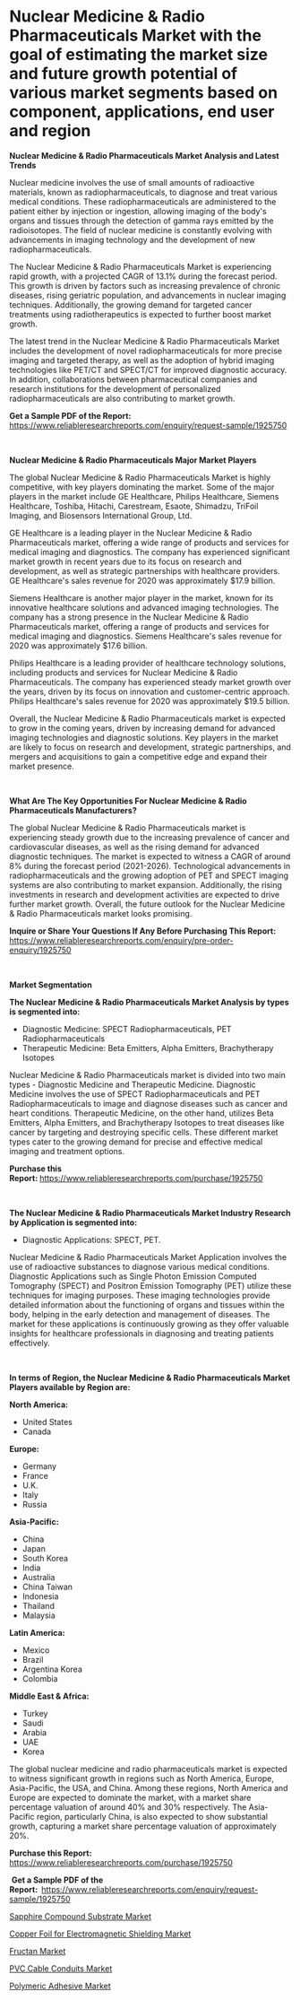 <p><h1>Nuclear Medicine & Radio Pharmaceuticals Market with the goal of estimating the market size and future growth potential of various market segments based on component, applications, end user and region</h1></p><p><strong>Nuclear Medicine & Radio Pharmaceuticals Market Analysis and Latest Trends</strong></p>
<p><p>Nuclear medicine involves the use of small amounts of radioactive materials, known as radiopharmaceuticals, to diagnose and treat various medical conditions. These radiopharmaceuticals are administered to the patient either by injection or ingestion, allowing imaging of the body's organs and tissues through the detection of gamma rays emitted by the radioisotopes. The field of nuclear medicine is constantly evolving with advancements in imaging technology and the development of new radiopharmaceuticals.</p><p>The Nuclear Medicine & Radio Pharmaceuticals Market is experiencing rapid growth, with a projected CAGR of 13.1% during the forecast period. This growth is driven by factors such as increasing prevalence of chronic diseases, rising geriatric population, and advancements in nuclear imaging techniques. Additionally, the growing demand for targeted cancer treatments using radiotherapeutics is expected to further boost market growth.</p><p>The latest trend in the Nuclear Medicine & Radio Pharmaceuticals Market includes the development of novel radiopharmaceuticals for more precise imaging and targeted therapy, as well as the adoption of hybrid imaging technologies like PET/CT and SPECT/CT for improved diagnostic accuracy. In addition, collaborations between pharmaceutical companies and research institutions for the development of personalized radiopharmaceuticals are also contributing to market growth.</p></p>
<p><strong>Get a Sample PDF of the Report:&nbsp;</strong> <a href="https://www.reliableresearchreports.com/enquiry/request-sample/1925750">https://www.reliableresearchreports.com/enquiry/request-sample/1925750</a></p>
<p>&nbsp;</p>
<p><strong>Nuclear Medicine & Radio Pharmaceuticals Major Market Players</strong></p>
<p><p>The global Nuclear Medicine & Radio Pharmaceuticals Market is highly competitive, with key players dominating the market. Some of the major players in the market include GE Healthcare, Philips Healthcare, Siemens Healthcare, Toshiba, Hitachi, Carestream, Esaote, Shimadzu, TriFoil Imaging, and Biosensors International Group, Ltd.</p><p>GE Healthcare is a leading player in the Nuclear Medicine & Radio Pharmaceuticals market, offering a wide range of products and services for medical imaging and diagnostics. The company has experienced significant market growth in recent years due to its focus on research and development, as well as strategic partnerships with healthcare providers. GE Healthcare's sales revenue for 2020 was approximately $17.9 billion.</p><p>Siemens Healthcare is another major player in the market, known for its innovative healthcare solutions and advanced imaging technologies. The company has a strong presence in the Nuclear Medicine & Radio Pharmaceuticals market, offering a range of products and services for medical imaging and diagnostics. Siemens Healthcare's sales revenue for 2020 was approximately $17.6 billion.</p><p>Philips Healthcare is a leading provider of healthcare technology solutions, including products and services for Nuclear Medicine & Radio Pharmaceuticals. The company has experienced steady market growth over the years, driven by its focus on innovation and customer-centric approach. Philips Healthcare's sales revenue for 2020 was approximately $19.5 billion.</p><p>Overall, the Nuclear Medicine & Radio Pharmaceuticals market is expected to grow in the coming years, driven by increasing demand for advanced imaging technologies and diagnostic solutions. Key players in the market are likely to focus on research and development, strategic partnerships, and mergers and acquisitions to gain a competitive edge and expand their market presence.</p></p>
<p>&nbsp;</p>
<p><strong>What Are The Key Opportunities For Nuclear Medicine & Radio Pharmaceuticals Manufacturers?</strong></p>
<p><p>The global Nuclear Medicine & Radio Pharmaceuticals market is experiencing steady growth due to the increasing prevalence of cancer and cardiovascular diseases, as well as the rising demand for advanced diagnostic techniques. The market is expected to witness a CAGR of around 8% during the forecast period (2021-2026). Technological advancements in radiopharmaceuticals and the growing adoption of PET and SPECT imaging systems are also contributing to market expansion. Additionally, the rising investments in research and development activities are expected to drive further market growth. Overall, the future outlook for the Nuclear Medicine & Radio Pharmaceuticals market looks promising.</p></p>
<p><strong>Inquire or Share Your Questions If Any Before Purchasing This Report:</strong> <a href="https://www.reliableresearchreports.com/enquiry/pre-order-enquiry/1925750">https://www.reliableresearchreports.com/enquiry/pre-order-enquiry/1925750</a></p>
<p>&nbsp;</p>
<p><strong>Market Segmentation</strong></p>
<p><strong>The Nuclear Medicine & Radio Pharmaceuticals Market Analysis by types is segmented into:</strong></p>
<p><ul><li>Diagnostic Medicine: SPECT Radiopharmaceuticals, PET Radiopharmaceuticals</li><li>Therapeutic Medicine: Beta Emitters, Alpha Emitters, Brachytherapy Isotopes</li></ul></p>
<p><p>Nuclear Medicine & Radio Pharmaceuticals market is divided into two main types - Diagnostic Medicine and Therapeutic Medicine. Diagnostic Medicine involves the use of SPECT Radiopharmaceuticals and PET Radiopharmaceuticals to image and diagnose diseases such as cancer and heart conditions. Therapeutic Medicine, on the other hand, utilizes Beta Emitters, Alpha Emitters, and Brachytherapy Isotopes to treat diseases like cancer by targeting and destroying specific cells. These different market types cater to the growing demand for precise and effective medical imaging and treatment options.</p></p>
<p><strong>Purchase this Report:&nbsp;</strong><a href="https://www.reliableresearchreports.com/purchase/1925750">https://www.reliableresearchreports.com/purchase/1925750</a></p>
<p>&nbsp;</p>
<p><strong>The Nuclear Medicine & Radio Pharmaceuticals Market Industry Research by Application is segmented into:</strong></p>
<p><ul><li>Diagnostic Applications: SPECT, PET.</li></ul></p>
<p><p>Nuclear Medicine & Radio Pharmaceuticals Market Application involves the use of radioactive substances to diagnose various medical conditions. Diagnostic Applications such as Single Photon Emission Computed Tomography (SPECT) and Positron Emission Tomography (PET) utilize these techniques for imaging purposes. These imaging technologies provide detailed information about the functioning of organs and tissues within the body, helping in the early detection and management of diseases. The market for these applications is continuously growing as they offer valuable insights for healthcare professionals in diagnosing and treating patients effectively.</p></p>
<p>&nbsp;</p>
<p><strong>In terms of Region, the Nuclear Medicine & Radio Pharmaceuticals Market Players available by Region are:</strong></p>
<p>
    <p> <strong> North America: </strong>
        <ul>
            <li>United States</li>
            <li>Canada</li>
        </ul>
        </p> 
    <p> <strong> Europe: </strong>
        <ul>
            <li>Germany</li>
            <li>France</li>
            <li>U.K.</li>
            <li>Italy</li>
            <li>Russia</li>
        </ul>
        </p> 
    <p> <strong> Asia-Pacific: </strong>
        <ul>
            <li>China</li>
            <li>Japan</li>
            <li>South Korea</li>
            <li>India</li>
            <li>Australia</li>
            <li>China Taiwan</li>
            <li>Indonesia</li>
            <li>Thailand</li>
            <li>Malaysia</li>
        </ul>
        </p> 
    <p> <strong> Latin America: </strong>
        <ul>
            <li>Mexico</li>
            <li>Brazil</li>
            <li>Argentina Korea</li>
            <li>Colombia</li>
        </ul>
        </p> 
    <p> <strong> Middle East & Africa: </strong>
        <ul>
            <li>Turkey</li>
            <li>Saudi</li>
            <li>Arabia</li>
            <li>UAE</li>
            <li>Korea</li>
        </ul>
    </p>
    </p>
<p><p>The global nuclear medicine and radio pharmaceuticals market is expected to witness significant growth in regions such as North America, Europe, Asia-Pacific, the USA, and China. Among these regions, North America and Europe are expected to dominate the market, with a market share percentage valuation of around 40% and 30% respectively. The Asia-Pacific region, particularly China, is also expected to show substantial growth, capturing a market share percentage valuation of approximately 20%.</p></p>
<p><strong>Purchase this Report: </strong><a href="https://www.reliableresearchreports.com/purchase/1925750">https://www.reliableresearchreports.com/purchase/1925750</a></p>
<p>&nbsp;<strong>Get a Sample PDF of the Report:&nbsp;&nbsp;</strong><a href="https://www.reliableresearchreports.com/enquiry/request-sample/1925750">https://www.reliableresearchreports.com/enquiry/request-sample/1925750</a></p>
<p><strong></strong></p>
<p><p><a href="https://angry-finch-aaf.notion.site/Sapphire-Compound-Substrate-Market-A-Comprehensive-Report-of-its-Market-Share-Growth-Trends-2024--d3cac921cf6d4c6e8d59bdb319a2ac3c">Sapphire Compound Substrate Market</a></p><p><a href="https://faithful-glue-af3.notion.site/Copper-Foil-for-Electromagnetic-Shielding-Market-Research-Report-Reveals-The-Latest-Trends-And-Oppor-09322bea8e20481c9be758018aba68ca">Copper Foil for Electromagnetic Shielding Market</a></p><p><a href="https://view.publitas.com/reportprime-1/fructan-market-size-and-examines-its-market-scope-with-a-primary-focus-on-growth-opportunities-and-forecasted-trends-spanning-from-2024-to-2031/">Fructan Market</a></p><p><a href="https://chivalrous-flock-a86.notion.site/PVC-Cable-Conduits-Market-Size-Evaluating-its-Market-Trends-Growth-and-Projections-2024-2031-54379973fd9348cfb70cee0d793e1e88">PVC Cable Conduits Market</a></p><p><a href="https://view.publitas.com/reportprime-1/polymeric-adhesive-market-size-growth-outlook-from-2024-to-2031-projecting-at-markets-trends-analysis-by-application-regional-outlook-and-revenue/">Polymeric Adhesive Market</a></p></p>